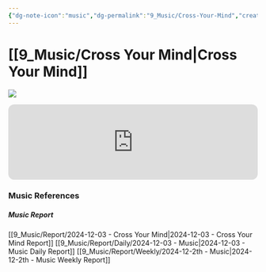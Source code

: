 ```yaml
---
{"dg-note-icon":"music","dg-permalink":"9_Music/Cross-Your-Mind","created-date":"2024-12-03 11:34:20 pm","date":"2024-12-03","type":"music","tags":["music"],"aliases":null,"title":"Cross Your Mind","music-url":"https://open.spotify.com/track/7B0jvve829GGdU5kFttQTY","album":"Heartbreak Weather","album-release-date":"2020-03-13","album-url":"https://open.spotify.com/album/5gdoRB1AUsGnScCuZ8gmPp","cover":"![Heartbreak Weather](https://i.scdn.co/image/ab67616d00001e023d13e91ce05c4e9b3e7201b7)","cover-url":"https://i.scdn.co/image/ab67616d00001e023d13e91ce05c4e9b3e7201b7","artists":"Niall Horan","added-at":"Tue Dec 03 2024 - 오후 11:34:21","rating":"⭐⭐⭐⭐⭐⭐⭐⭐⭐⭐","dg-publish":true,"permalink":"/9_Music/Cross-Your-Mind/","dgPassFrontmatter":true,"noteIcon":"music"}
---
```


# [[9_Music/Cross Your Mind\|Cross Your Mind]]
![](https://i.scdn.co/image/ab67616d00001e023d13e91ce05c4e9b3e7201b7)


<div class="container-root"><span></span></div><div><div class="container-root"><iframe style="border-radius:12px" src="https://open.spotify.com/embed/track/7B0jvve829GGdU5kFttQTY?utm_source=generator" width="100%" height="152" frameborder="0" allowfullscreen="" allow="autoplay; clipboard-write; encrypted-media; fullscreen; picture-in-picture" loading="lazy"></iframe></div></div>











### Music References
##### Music Report
[[9_Music/Report/2024-12-03 - Cross Your Mind\|2024-12-03 - Cross Your Mind Report]]
[[9_Music/Report/Daily/2024-12-03 - Music\|2024-12-03 - Music Daily Report]]
[[9_Music/Report/Weekly/2024-12-2th - Music\|2024-12-2th - Music Weekly Report]]





